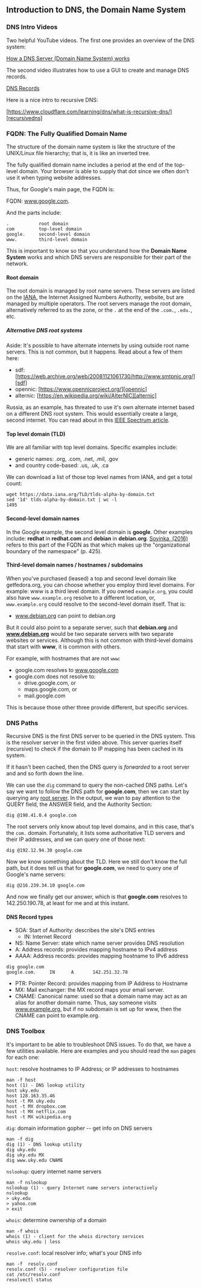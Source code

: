 ## Introduction to DNS, the Domain Name System

### DNS Intro Videos

Two helpful YouTube videos. The first one provides an overview of the DNS system:

[How a DNS Server (Domain Name System) works][howdns]

The second video illustrates how to use a GUI to create and manage DNS records.

[DNS Records][dnsrecords]

Here is a nice intro to recursive DNS:

[https://www.cloudflare.com/learning/dns/what-is-recursive-dns/][recursivedns]

### FQDN: The Fully Qualified Domain Name

The structure of the domain name system is like the structure of the UNIX/Linux file hierarchy; that is, it is like an inverted tree.

The fully qualified domain name includes a period at the end of the top-level domain. Your browser is able to supply that dot since we often don't use it when typing website addresses.

Thus, for Google's main page, the FQDN is:

FQDN: www.google.com.

And the parts include:

```
.           root domain
com         top-level domain
google.     second-level domain
www.        third-level domain
```

This is important to know so that you understand how the **Domain Name System** works and which DNS servers are responsible for their part of the network.

#### Root domain

The root domain is managed by root name servers. These servers are listed on the [IANA][rootiana], the Internet Assigned Numbers Authority, website, but are managed by multiple operators. The root servers manage the root domain, alternatively referred to as the zone, or the ``.`` at the end of the ``.com.``, ``.edu.``, etc.

##### Alternative DNS root systems

Aside: It's possible to have alternate internets by using outside root name servers. This is not common, but it happens. Read about a few of them here:

* sdf: [https://web.archive.org/web/20081121061730/http://www.smtpnic.org/][sdf]
* opennic: [https://www.opennicproject.org/][opennic]
* alternic: [https://en.wikipedia.org/wiki/AlterNIC][alternic]

Russia, as an example, has threated to use it's own alternate internet based on a different DNS root system. This would essentially create a large, second internet. You can read about in this [IEEE Spectrum article][ieee_russia].

#### Top level domain (TLD)

We are all familiar with top level domains. Specific examples include:

* generic names: .org, .com, .net, .mil, .gov
* and country code-based: .us, .uk, .ca

We can download a list of those top level names from IANA, and get a total count:

```
wget https://data.iana.org/TLD/tlds-alpha-by-domain.txt
sed '1d' tlds-alpha-by-domain.txt | wc -l
1495
```

#### Second-level domain names

In the Google example, the second level domain is **google**. Other examples include: **redhat** in **redhat.com** and **debian** in **debian.org**. [Soyinka, (2016)][soyinka2] refers to this part of the FQDN as that which makes up the "organizational boundary of the namespace" (p. 425).

#### Third-level domain names / hostnames / subdomains

When you've purchased (leased) a top and second level domain like getfedora.org, you can choose whether you employ third level domains. For example: www is a third level domain. If you owned ``example.org``, you could also have ``www.example.org`` resolve to a different location, or, ``www.example.org`` could resolve to the second-level domain itself. That is:

* www.debian.org can point to debian.org

But it could also point to a separate server, such that **debian.org** and **www.debian.org** would be two separate servers with two separate websites or services. Although this is not common with third-level domains that start with **www**, it is common with others.

For example, with hostnames that are not ``www``:

* google.com resolves to www.google.com
* google.com does not resolve to:
    * drive.google.com, or
    * maps.google.com, or
    * mail.google.com

This is because those other three provide different, but specific services.

### DNS Paths 

Recursive DNS is the first DNS server to be queried in the DNS system. This is the resolver server in the first video above. This server queries itself (recursive) to check if the domain to IP mapping has been cached in its system.

If it hasn't been cached, then the DNS query is *forwarded* to a root server and and so forth down the line.

We can use the ``dig`` command to query the non-cached DNS paths. Let's say we want to follow the DNS path for **google.com**, then we can start by querying any [root server][rootiana]. In the output, we wan to pay attention to the QUERY field, the ANSWER field, and the Authority Section:

```
dig @198.41.0.4 google.com 
```

The root servers only know about top level domains, and in this case, that's the ``com.`` domain. Fortunately, it lists some authoritative TLD servers and their IP addresses, and we can query one of those next:

```
dig @192.12.94.30 google.com
```

Now we know something about the TLD. Here we still don't know the full path, but it does tell us that for **google.com**, we need to query one of Google's name servers:

```
dig @216.239.34.10 google.com
```

And now we finally get our answer, which is that **google.com** resolves to 142.250.190.78, at least for me and at this instant.

#### DNS Record types

* SOA:    Start of Authority: describes the site's DNS entries
    * IN:     Internet Record
* NS:     Name Server: state which name server provides DNS resolution
* A:      Address records: provides mapping hostname to IPv4 address
* AAAA:   Address records: provides mapping hostname to IPv6 address

```
dig google.com
google.com.     IN      A       142.251.32.78
```

* PTR:    Pointer Record: provides mapping from IP Address to Hostname
* MX:     Mail exchanger: the MX record maps your email server.
* CNAME:  Canonical name: used so that a domain name may act as an alias for another domain name. Thus, say someone visits www.example.org, but if no subdomain is set up for www, then the CNAME can point to example.org.

### DNS Toolbox

It's important to be able to troubleshoot DNS issues. To do that, we have a few utilities available. Here are examples and you should read the ``man`` pages for each one:

``host``: resolve hostnames to IP Address; or IP addresses to hostnames

```
man -f host
host (1) - DNS lookup utility
host uky.edu
host 128.163.35.46
host -t MX uky.edu
host -t MX dropbox.com
host -t MX netflix.com
host -t MX wikipedia.org
```

``dig``: domain information gopher -- get info on DNS servers

```
man -f dig
dig (1) - DNS lookup utility
dig uky.edu
dig uky.edu MX
dig www.uky.edu CNAME
```

``nslookup``: query internet name servers

```
man -f nslookup
nslookup (1) - query Internet name servers interactively
nslookup
> uky.edu
> yahoo.com
> exit
```

``whois``: determine ownership of a domain

```
man -f whois
whois (1) - client for the whois directory services
whois uky.edu | less
```

``resolve.conf``: local resolver info; what's your DNS info

```
man -f  resolv.conf
resolv.conf (5) - resolver configuration file
cat /etc/resolv.conf
resolvectl status
```

[howdns]:https://www.youtube.com/watch?v=mpQZVYPuDGU
[dnsrecords]:https://www.youtube.com/watch?v=cwT82ibOM2Q
[recursivedns]:https://www.cloudflare.com/learning/dns/what-is-recursive-dns/
[sdf]:https://web.archive.org/web/20081121061730/http://www.smtpnic.org/
[opennic]:https://www.opennicproject.org/
[alternic]:https://en.wikipedia.org/wiki/AlterNIC
[ieee_russia]:https://spectrum.ieee.org/tech-talk/telecom/internet/could-russia-really-build-its-own-alternate-internet
[soyinka2]:https://www.amazon.com/Linux-Administration-Beginners-Guide-Seventh/dp/0071845364
[rootiana]:https://www.iana.org/domains/root/servers

